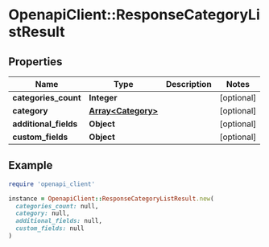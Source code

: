 # OpenapiClient::ResponseCategoryListResult

## Properties

| Name | Type | Description | Notes |
| ---- | ---- | ----------- | ----- |
| **categories_count** | **Integer** |  | [optional] |
| **category** | [**Array&lt;Category&gt;**](Category.md) |  | [optional] |
| **additional_fields** | **Object** |  | [optional] |
| **custom_fields** | **Object** |  | [optional] |

## Example

```ruby
require 'openapi_client'

instance = OpenapiClient::ResponseCategoryListResult.new(
  categories_count: null,
  category: null,
  additional_fields: null,
  custom_fields: null
)
```

